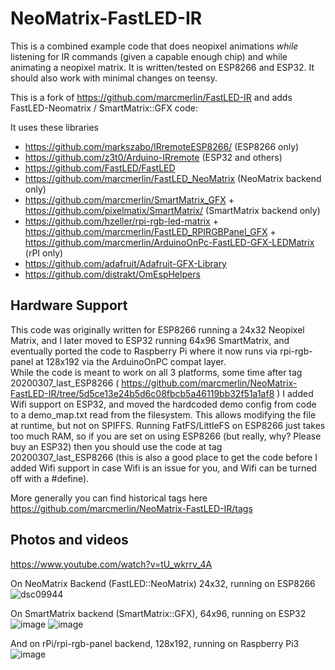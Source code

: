 NeoMatrix-FastLED-IR
====================
This is a combined example code that does neopixel animations _while_ listening for IR commands (given a capable enough chip)
and while animating a neopixel matrix.
It is written/tested on ESP8266 and ESP32. It should also work with minimal changes on teensy.

This is a fork of https://github.com/marcmerlin/FastLED-IR and adds FastLED-Neomatrix / SmartMatrix::GFX code:

It uses these libraries
- https://github.com/markszabo/IRremoteESP8266/ (ESP8266 only)
- https://github.com/z3t0/Arduino-IRremote (ESP32 and others)
- https://github.com/FastLED/FastLED
- https://github.com/marcmerlin/FastLED_NeoMatrix (NeoMatrix backend only)
- https://github.com/marcmerlin/SmartMatrix_GFX + https://github.com/pixelmatix/SmartMatrix/ (SmartMatrix backend only)
- https://github.com/hzeller/rpi-rgb-led-matrix + https://github.com/marcmerlin/FastLED_RPIRGBPanel_GFX + https://github.com/marcmerlin/ArduinoOnPc-FastLED-GFX-LEDMatrix (rPI only)
- https://github.com/adafruit/Adafruit-GFX-Library
- https://github.com/distrakt/OmEspHelpers

Hardware Support
----------------
This code was originally written for ESP8266 running a 24x32 Neopixel Matrix, and I later moved to ESP32 running
64x96 SmartMatrix, and eventually ported the code to Raspberry Pi where it now runs via rpi-rgb-panel at 128x192 via the
ArduinoOnPC compat layer.  
While the code is meant to work on all 3 platforms, some time after tag 20200307_last_ESP8266 
( https://github.com/marcmerlin/NeoMatrix-FastLED-IR/tree/5d5ce13e24b5d6c08fbcb5a46119bb32f51a1af8 )
I added Wifi support on ESP32, and moved the hardcoded demo config from code to a demo_map.txt read 
from the filesystem. This allows modifying the file at runtime, but not on SPIFFS. Running FatFS/LittleFS
on ESP8266 just takes too much RAM, so if you are set on using ESP8266 (but really, why? Please buy an ESP32)
then you should use the code at tag 20200307_last_ESP8266 (this is also a good place to get the code before
I added Wifi support in case Wifi is an issue for you, and Wifi can be turned off with a #define).

More generally you can find historical tags here https://github.com/marcmerlin/NeoMatrix-FastLED-IR/tags

Photos and videos
-----------------
https://www.youtube.com/watch?v=tU_wkrrv_4A

On NeoMatrix Backend (FastLED::NeoMatrix) 24x32, running on ESP8266
![dsc09944](https://user-images.githubusercontent.com/1369412/39416207-0b726474-4c00-11e8-9d04-fb0264b12017.jpg)

On SmartMatrix backend (SmartMatrix::GFX), 64x96, running on ESP32
![image](https://user-images.githubusercontent.com/1369412/55821904-60220980-5ab3-11e9-9326-8e7fdf46f3c6.png)
![image](https://user-images.githubusercontent.com/1369412/55821913-6617ea80-5ab3-11e9-9467-38400b16ab49.png)

And on rPi/rpi-rgb-panel backend, 128x192, running on Raspberry Pi3
![image](https://user-images.githubusercontent.com/1369412/138024861-240def05-5470-402e-be27-01c293b74639.png)
